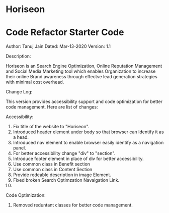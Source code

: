 # Horiseon
# Code Refactor Starter Code

Author: Tanuj Jain
Dated: Mar-13-2020
Version: 1.1

Description:

Horiseon is an Search Engine Optimization, Online Reputation Management and Social Media Marketing tool which enables Organization to increase their online Brand awareness through effectve lead generation strategies with minimal cost overhead. 

Change Log: 

This version provides accessibility support and code optimization for better code management. Here are list of changes:  

Accessibility: 
1.  Fix title of the website to "Horiseon".
2.  Introduced header element under body so that browser can Identify it as a head.
3.  Introduced nav element to enable browser easily identify as a navigation panel.
4.  For better accessibility change "div" to "section".
5.  Introduce footer element in place of div for better accessibility.
6.  Use common class in Benefit section
7.  Use common class in Content Section
8.  Provide redeable description in image Element.
9.  Fixed broken Search Optimzation Navaigation Link.
10.     

Code Optimization:
1. Removed reduntant classes for better code management. 

